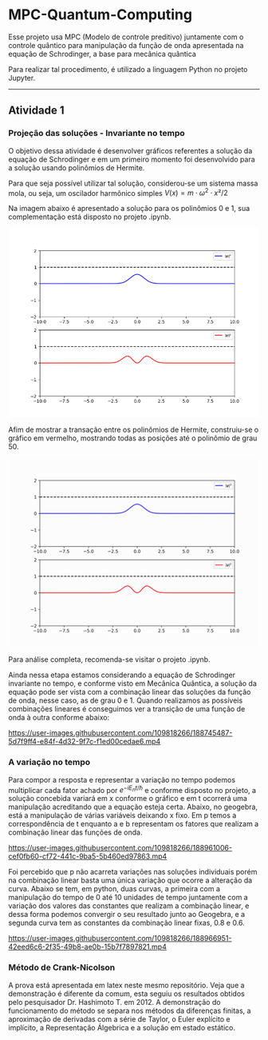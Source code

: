 # MPC-Quantum-Computing
Esse projeto usa MPC (Modelo de controle preditivo) juntamente com o controle quântico para manipulação da função de onda apresentada na equação de Schrodinger, a base para mecânica quântica

Para realizar tal procedimento, é utilizado a linguagem Python no projeto Jupyter. 

---

## Atividade 1

### Projeção das soluções - Invariante no tempo

O objetivo dessa atividade é desenvolver gráficos referentes a solução da equação de Schrodinger e em um primeiro momento foi desenvolvido para a solução usando polinômios de Hermite.

Para que seja possível utilizar tal solução, considerou-se um sistema massa mola, ou seja, um oscilador harmônico simples $V(x)=m\cdot\omega^{2}\cdot x²/2$

Na imagem abaixo é apresentado a solução para os polinômios 0 e 1, sua complementação está disposto no projeto .ipynb.

<div align="center">
  <img src="curvas.png" />
</div>

Afim de mostrar a transação entre os polinômios de Hermite, construiu-se o gráfico em vermelho, mostrando todas as posições até o polinômio de grau 50.

<div>
   <img src="gif/curvas.gif" />
</div>

Para análise completa, recomenda-se visitar o projeto .ipynb.

Ainda nessa etapa estamos considerando a equação de Schrodinger invariante no tempo, e conforme visto em Mecânica Quântica, a solução da equação pode ser vista com a combinação linear das soluções da função de onda, nesse caso, as de grau 0 e 1. Quando realizamos as possíveis combinações lineares é conseguimos ver a transição de uma função de onda à outra conforme abaixo:


https://user-images.githubusercontent.com/109818266/188745487-5d7f9ff4-e84f-4d32-9f7c-f1ed00cedae6.mp4

### A variação no tempo

Para compor a resposta e representar a variação no tempo podemos multiplicar cada fator achado por $e^{-iE_nt/\hbar}$ e conforme disposto no projeto, a solução concebida variará em x conforme o gráfico e em t ocorrerá uma manipulação acreditando que a equação esteja certa. Abaixo, no geogebra, está a manipulação de várias variáveis deixando x fixo. Em p temos a correspondência de t enquanto a e b representam os fatores que realizam a combinação linear das funções de onda.



https://user-images.githubusercontent.com/109818266/188961006-cef0fb60-cf72-441c-9ba5-5b460ed97863.mp4

Foi percebido que p não acarreta variações nas soluções individuais porém na combinação linear basta uma única variação que ocorre a alteração da curva. Abaixo se tem, em python, duas curvas, a primeira com a manipulação do tempo de 0 até 10 unidades de tempo juntamente com a variação dos valores das constantes que realizam a combinação linear, e dessa forma podemos convergir o seu resultado junto ao Geogebra, e a segunda curva tem as constantes da combinação linear fixas, 0.8 e 0.6.


https://user-images.githubusercontent.com/109818266/188966951-42eed6c6-2f35-49b8-ae0b-15b7f7897821.mp4


### Método de Crank-Nicolson

A prova está apresentada em latex neste mesmo repositório. Veja que a demonstração é diferente da comum, esta seguiu os resultados obtidos pelo pesquisador Dr. Hashimoto T. em 2012. A demonstração do funcionamento do método se separa nos métodos da diferenças finitas, a aproximação de derivadas com a série de Taylor, o Euler explícito e implícito, a Representação Álgebrica e a solução em estado estático.
